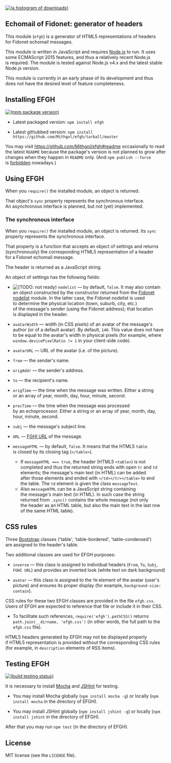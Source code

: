 [![(a histogram of downloads)](https://nodei.co/npm-dl/efgh.png?height=3)](https://npmjs.org/package/efgh)

## Echomail of Fidonet: generator of headers

This module (`efgh`) is a generator of HTML5 representations of headers for Fidonet echomail messages.

This module is written in JavaScript and requires [Node.js](http://nodejs.org/) to run. It uses some ECMAScript 2015 features, and thus a relatively recent Node.js is required. The module is tested against Node.js v4.x and the latest stable Node.js version.

This module is currently in an early phase of its development and thus does not have the desired level of feature completeness.

## Installing EFGH

[![(npm package version)](https://nodei.co/npm/efgh.png?downloads=true&downloadRank=true)](https://npmjs.org/package/efgh)

* Latest packaged version: `npm install efgh`

* Latest githubbed version: `npm install https://github.com/Mithgol/efgh/tarball/master`

You may visit https://github.com/Mithgol/efgh#readme occasionally to read the latest `README` because the package's version is not planned to grow after changes when they happen in `README` only. (And `npm publish --force` is [forbidden](http://blog.npmjs.org/post/77758351673/no-more-npm-publish-f) nowadays.)

## Using EFGH

When you `require()` the installed module, an object is returned.

That object's `sync` property represents the synchronous interface. An asynchronous interface is planned, but not (yet) implemented.

### The synchronous interface

When you `require()` the installed module, an object is returned. Its `sync` property represents the synchronous interface.

That property is a function that accepts an object of settings and returns (synchronously) the corresponding HTML5 representation of a header for a Fidonet echomail message.

The header is returned as a JavaScript string.

An object of settings has the following fields:

* ![(TODO: not ready)](https://img.shields.io/badge/TODO-%28not_ready%29-001f3f.svg?style=plastic) `nodelist` — by default, `false`. It may also contain an object constructed by the constructor returned from the [Fidonet nodelist](https://github.com/Mithgol/node-fidonet-nodelist) module. In the latter case, the Fidonet nodelist is used to determine the physical location (town, suburb, city, etc.) of the message's sender (using the Fidonet address); that location is displayed in the header.

* `avatarWidth` — width (in CSS pixels) of an avatar of the message's author (or of a default avatar). By default, `140`. This value does not have to be equal to the avatar's width in physical pixels (for example, where `window.devicePixelRatio != 1` in your client-side code).

* `avatarURL` — URL of the avatar (i.e. of the picture).

* `from` — the sender's name.

* `origAddr` — the sender's address.

* `to` — the recipient's name.

* `origTime` — the time when the message was written. Either a string or an array of year, month, day, hour, minute, second.

* `procTime` — the time when the message was processed by an echoprocessor. Either a string or an array of year, month, day, hour, minute, second.

* `subj` — the message's subject line.

* `URL` — [FGHI URL](https://github.com/Mithgol/FGHI-URL/) of the message.

* `messageHTML` — by default, `false`. It means that the HTML5 `table` is closed by its closing tag (`</table>`).
   * If `messageHTML === true`, the header (HTML5 `<table>`) is not completed and thus the returned string ends with open `tr` and `td` elements; the message's main text (in HTML) can be added after those elements and ended with `</td></tr></table>` to end the table. The `td` element is given the class `messageText`.
   * Also `messageHTML` can be a JavaScript string containing the message's main text (in HTML). In such case the string returned from `.sync()` contains the whole message (not only the header as an HTML table, but also the main text in the last row of the same HTML table).

## CSS rules

Three [Bootstrap](http://getbootstrap.com/) classes ('table', 'table-bordered', 'table-condensed') are assigned to the header's table.

Two additional classes are used for EFGH purposes:

* `inverse` — this class is assigned to individual headers (`From`, `To`, `Subj`, `FGHI URL`) and provides an inverted look (white text on dark background)

* `avatar` — this class is assigned to the `TH` element of the avatar (user's picture) and ensures its proper display (for example, `background-size: contain`).

CSS rules for these two EFGH classes are provided in the file `efgh.css`. Users of EFGH are expected to reference that file or include it in their CSS.

* To facilitate such references, `require('efgh').pathCSS()` returns `path.join(__dirname, 'efgh.css')` (in other words, the full path to the `efgh.css` file).

HTML5 headers generated by EFGH may not be displayed properly if HTML5 representation is provided without the corresponding CSS rules (for example, in `description` elements of RSS items).

## Testing EFGH

[![(build testing status)](https://img.shields.io/travis/Mithgol/efgh/master.svg?style=plastic)](https://travis-ci.org/Mithgol/efgh)

It is necessary to install [Mocha](http://visionmedia.github.io/mocha/) and [JSHint](http://jshint.com/) for testing.

* You may install Mocha globally (`npm install mocha -g`) or locally (`npm install mocha` in the directory of EFGH).

* You may install JSHint globally (`npm install jshint -g`) or locally (`npm install jshint` in the directory of EFGH).

After that you may run `npm test` (in the directory of EFGH).

## License

MIT license (see the `LICENSE` file).